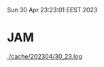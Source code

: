 Sun 30 Apr 23:23:01 EEST 2023
# JAM
<a href='./cache/202304/30_23.log'>./cache/202304/30_23.log</a>
